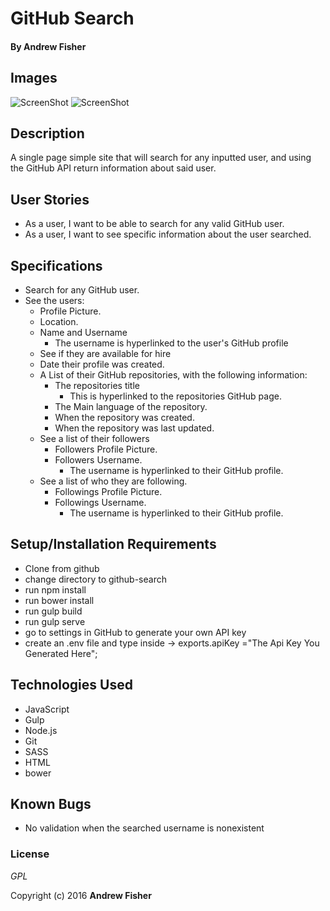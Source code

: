 # GitHub Search

#### By **Andrew Fisher**

## Images
![ScreenShot](https://cloud.githubusercontent.com/assets/17396138/25400481/9a716f98-29a7-11e7-93eb-eb47af2fb397.png)
![ScreenShot](https://cloud.githubusercontent.com/assets/17396138/25400482/9a74f956-29a7-11e7-833e-32173dcb880b.png)

## Description
A single page simple site that will search for any inputted user, and using the GitHub API return information about said user.

## User Stories

* As a user, I want to be able to search for any valid GitHub user.
* As a user, I want to see specific information about the user searched.

## Specifications

* Search for any GitHub user.
* See the users:
  - Profile Picture.
  - Location.
  - Name and Username
    * The username is hyperlinked to the user's GitHub profile
  - See if they are available for hire
  - Date their profile was created.
  - A List of their GitHub repositories, with the following information:
    * The repositories title
      - This is hyperlinked to the repositories GitHub page.
    * The Main language of the repository.
    * When the repository was created.
    * When the repository was last updated.
  - See a list of their followers
    * Followers Profile Picture.
    * Followers Username.
      - The username is hyperlinked to their GitHub profile.
  - See a list of who they are following.
    * Followings Profile Picture.
    * Followings Username.
      - The username is hyperlinked to their GitHub profile.

## Setup/Installation Requirements

* Clone from github
* change directory to github-search
* run npm install
* run bower install
* run gulp build
* run gulp serve
* go to settings in GitHub to generate your own API key
* create an .env file and type inside -> exports.apiKey ="The Api Key You Generated Here";


## Technologies Used

* JavaScript
* Gulp
* Node.js
* Git
* SASS
* HTML
* bower

## Known Bugs
* No validation when the searched username is nonexistent

### License

*GPL*

Copyright (c) 2016 **Andrew Fisher**
